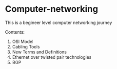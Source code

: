 # Computer-networking
This is a begineer level computer networking journey

Contents:
1) OSI Model
2) Cabling Tools
3) New Terms and Definitions
4) Ethernet over twisted pair technologies
5) BGP
